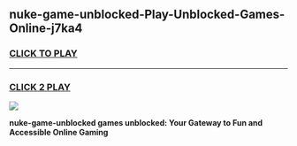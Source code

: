 
## nuke-game-unblocked-Play-Unblocked-Games-Online-j7ka4
<h3>
<a href="https://premium76.site?title=nuke-game-unblocked&ref=25A">CLICK TO PLAY</a></h3>
<hr>

<h3>
<a href="https://premium76.site?title=nuke-game-unblocked&ref=25A">CLICK 2 PLAY</a>
  
</h3>

<a href="https://premium76.site?title=nuke-game-unblocked&ref=25A"><img src="https://clearcache.store/games.png"></a>


**nuke-game-unblocked games unblocked: Your Gateway to Fun and Accessible Online Gaming**

